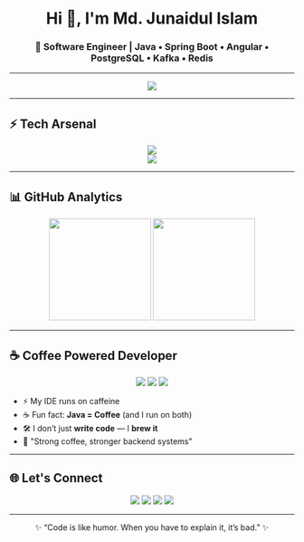 <!-- Profile Header -->
<h1 align="center">Hi 👋, I'm Md. Junaidul Islam</h1>
<h3 align="center">🚀 Software Engineer | Java • Spring Boot • Angular • PostgreSQL • Kafka • Redis</h3>

---

<!-- Typing Animation -->
<p align="center">
  <img src="https://readme-typing-svg.herokuapp.com?size=24&center=true&vCenter=true&width=600&lines=Full+Stack+Developer;Enterprise+Application+Builder;Backend+Engineer;Problem+Solver;Tech+Enthusiast" />
</p>

---

## ⚡ Tech Arsenal  

<p align="center">
  <img src="https://skillicons.dev/icons?i=java,spring,angular,typescript,postgresql,redis,kafka" />
  <br/>
  <img src="https://img.shields.io/badge/JasperReports-FF6F00?style=for-the-badge&logo=apache&logoColor=white" />
</p>

---

## 📊 GitHub Analytics  

<p align="center">
  <img src="https://github-readme-stats.vercel.app/api?username=junaid-egen&show_icons=true&theme=tokyonight&hide_border=true" height="180em" />
  <img src="https://github-readme-streak-stats.herokuapp.com/?user=junaid-egen&theme=tokyonight&hide_border=true" height="180em" />
</p>

---

## ☕ Coffee Powered Developer  

<p align="center">
  <img src="https://img.shields.io/badge/☕-Coffee%20Driven-orange?style=for-the-badge" />
  <img src="https://img.shields.io/badge/Java-Coffee%20Inside-brown?style=for-the-badge&logo=coffeescript&logoColor=white" />
  <img src="https://img.shields.io/badge/Code-Brewed%20Fresh-blue?style=for-the-badge&logo=java&logoColor=white" />
</p>

- ⚡ My IDE runs on caffeine  
- ☕ Fun fact: **Java = Coffee** (and I run on both)  
- 🛠️ I don’t just **write code** — I **brew it**  
- 🚀 "Strong coffee, stronger backend systems"

---

## 🌐 Let's Connect  

<p align="center">
  <a href="https://mdjunaidulislam.netlify.app/"><img src="https://img.shields.io/badge/Portfolio-%230077B5.svg?&style=for-the-badge&logo=google-chrome&logoColor=white" /></a>
  <a href="mailto:junaidul.islam@egeneration.co"><img src="https://img.shields.io/badge/Email-%23D14836.svg?&style=for-the-badge&logo=gmail&logoColor=white" /></a>
  <a href="https://linkedin.com/in/md-junaidul-islam"><img src="https://img.shields.io/badge/LinkedIn-%230077B5.svg?&style=for-the-badge&logo=linkedin&logoColor=white" /></a>
  <a href="https://github.com/junaaid96"><img src="https://img.shields.io/badge/GitHub-%23181717.svg?&style=for-the-badge&logo=github&logoColor=white" /></a>
</p>

---

<p align="center">✨ “Code is like humor. When you have to explain it, it’s bad.” ✨</p>
